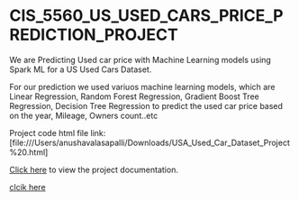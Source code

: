 # CIS_5560_US_USED_CARS_PRICE_PREDICTION_PROJECT

We are Predicting Used car price with Machine Learning models using Spark ML for a US Used Cars Dataset.

For our prediction we used variuos machine learning models, which are Linear Regression, Random Forest Regression, Gradient Boost Tree Regression, Decision Tree Regression to predict the used car price based on the year, Mileage, Owners count..etc


Project code html file link: [file:///Users/anushavalasapalli/Downloads/USA_Used_Car_Dataset_Project%20.html]

[Click here](file:///Users/anushavalasapalli/Downloads/USA_Used_Car_Dataset_Project%20.html) to view the project documentation.

[clcik here](file:///Users/anushavalasapalli/Downloads/USA_Used_Car_Dataset_Project%20.html)
